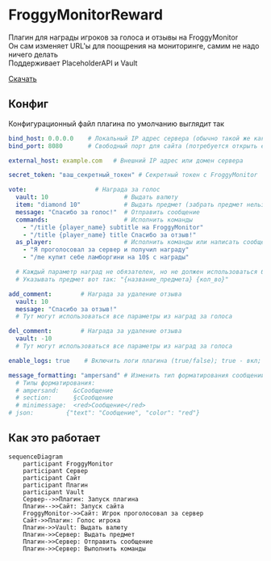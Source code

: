# FroggyMonitorReward
Плагин для награды игроков за голоса и отзывы на FroggyMonitor\
Он сам изменяет URL'ы для поощрения на мониторинге, самим не надо ничего делать\
Поддерживает PlaceholderAPI и Vault

[Скачать](https://github.com/MeexReay/FroggyMonitorReward/releases/latest)

## Конфиг
Конфигурационный файл плагина по умолчанию выглядит так

```yml
bind_host: 0.0.0.0    # Локальный IP адрес сервера (обычно такой же как и в server.properties)
bind_port: 8080       # Свободный порт для сайта (потребуется открыть его на хостинге)

external_host: example.com   # Внешний IP адрес или домен сервера

secret_token: "ваш_секретный_токен" # Секретный токен с FroggyMonitor

vote:                   # Награда за голос
  vault: 10                     # Выдать валюту
  item: "diamond 10"            # Выдать предмет (забрать предмет нельзя)
  message: "Спасибо за голос!"  # Отправить сообщение
  commands:                     # Исполнить команды
    - "/title {player_name} subtitle на FroggyMonitor"
    - "/title {player_name} title Спасибо за отзыв!"
  as_player:                    # Исполнить команды или написать сообщение в чат от лица игрока
    - "Я проголосовал за сервер и получил награду"
    - "/me купит себе ламборгини на 10$ с награды"

  # Каждый параметр наград не обязателен, но не должен использоваться больше 1 раза
  # Указывать предмет вот так: "{название_предмета} {кол_во}"

add_comment:        # Награда за удаление отзыва
  vault: 10
  message: "Спасибо за отзыв!"
  # Тут могут использоваться все параметры из наград за голоса

del_comment:        # Награда за удаление отзыва
  vault: -10
  # Тут могут использоваться все параметры из наград за голоса

enable_logs: true    # Включить логи плагина (true/false); true - вкл; false - выкл

message_formatting: "ampersand" # Изменить тип форматирования сообщений
  # Типы форматирования:
  # ampersand:    &cСообщение
  # section:      §cСообщение
  # minimessage:  <red>Сообщение</red>
# json:         {"text": "Сообщение", "color": "red"}
```

## Как это работает

```mermaid
sequenceDiagram
    participant FroggyMonitor
    participant Сервер
    participant Сайт
    participant Плагин
    participant Vault
    Сервер-->>Плагин: Запуск плагина
    Плагин-->>Сайт: Запуск сайта
    FroggyMonitor->>Сайт: Игрок проголосовал за сервер
    Сайт->>Плагин: Голос игрока
    Плагин->>Vault: Выдать валюту
    Плагин->>Сервер: Выдать предмет
    Плагин->>Сервер: Отправить сообщение
    Плагин->>Сервер: Выполнить команды
```
